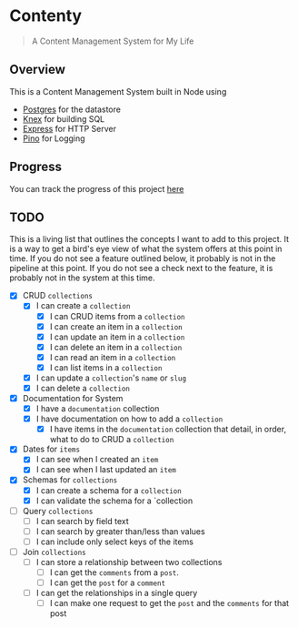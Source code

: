 # Contenty

> A Content Management System for My Life

## Overview

This is a Content Management System built in Node using

- [Postgres][postgres] for the datastore
- [Knex][knex] for building SQL
- [Express][express] for HTTP Server
- [Pino][pino] for Logging

## Progress

You can track the progress of this project [here][internal-progress]

## TODO

This is a living list that outlines the concepts I want to add to this project.
It is a way to get a bird's eye view of what the system offers at this point in
time. If you do not see a feature outlined below, it probably is not in the pipeline
at this point. If you do not see a check next to the feature, it is probably not in
the system at this time.

- [x] CRUD `collections` 
  - [x] I can create a `collection`
    - [x] I can CRUD items from a `collection`
    - [x] I can create an item in a `collection`
    - [x] I can update an item in a `collection`
    - [x] I can delete an item in a `collection`
    - [x] I can read an item in a `collection`
    - [x] I can list items in a `collection`
  - [x] I can update a `collection`'s `name` or `slug`
  - [x] I can delete a `collection`

- [x] Documentation for System
  - [x] I have a `documentation` collection
  - [x] I have documentation on how to add a `collection`
    - [x] I have items in the `documentation` collection that detail, in order, what to do to CRUD a `collection`

- [x] Dates for `items`
  - [x] I can see when I created an `item`
  - [x] I can see when I last updated an `item`

- [x] Schemas for `collections`
  - [x] I can create a schema for a `collection`
  - [x] I can validate the schema for a `collection

- [ ] Query `collections`
  - [ ] I can search by field text
  - [ ] I can search by greater than/less than values
  - [ ] I can include only select keys of the items

- [ ] Join `collections`
  - [ ] I can store a relationship between two collections
    - [ ] I can get the `comments` from a `post`. 
    - [ ] I can get the `post` for a `comment`
  - [ ] I can get the relationships in a single query
    - [ ] I can make one request to get the `post` and the `comments` for that post

[postgres]: https://www.postgresql.org/
[knex]: http://knexjs.org/
[express]: http://expressjs.com/
[pino]: https://getpino.io/
[internal-progress]: /.progress/index.md